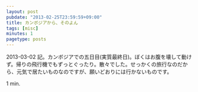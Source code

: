 ```yaml
---
layout: post
pubdate: "2013-02-25T23:59:59+09:00"
title: カンボジアから、そのよん
tags: [misc]
minutes: 1
pagetype: posts
---
```

2013-03-02 記。カンボジアでの五日目(実質最終日)。ぼくはお腹を壊して動けず。帰りの飛行機でもずっとぐったり。散々でした。せっかくの旅行なのだから、元気で居たいものなのですが、願いどおりには行かないものです。

1 min.
